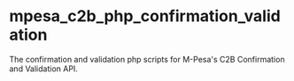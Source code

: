 # mpesa_c2b_php_confirmation_validation
The confirmation and validation php scripts for M-Pesa's C2B Confirmation and Validation API.
